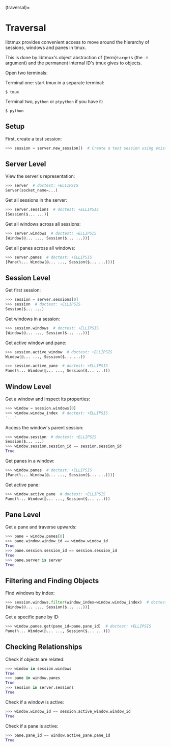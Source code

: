 (traversal)=

# Traversal

libtmux provides convenient access to move around the hierarchy of sessions,
windows and panes in tmux.

This is done by libtmux's object abstraction of {term}`target`s (the `-t`
argument) and the permanent internal ID's tmux gives to objects.

Open two terminals:

Terminal one: start tmux in a separate terminal:

```console
$ tmux
```

Terminal two, `python` or `ptpython` if you have it:

```console
$ python
```

## Setup

First, create a test session:

```python
>>> session = server.new_session()  # Create a test session using existing server
```

## Server Level

View the server's representation:

```python
>>> server  # doctest: +ELLIPSIS
Server(socket_name=...)
```

Get all sessions in the server:

```python
>>> server.sessions  # doctest: +ELLIPSIS
[Session($... ...)]
```

Get all windows across all sessions:

```python
>>> server.windows  # doctest: +ELLIPSIS
[Window(@... ..., Session($... ...))]
```

Get all panes across all windows:

```python
>>> server.panes  # doctest: +ELLIPSIS
[Pane(%... Window(@... ..., Session($... ...)))]
```

## Session Level

Get first session:

```python
>>> session = server.sessions[0]
>>> session  # doctest: +ELLIPSIS
Session($... ...)
```

Get windows in a session:

```python
>>> session.windows  # doctest: +ELLIPSIS
[Window(@... ..., Session($... ...))]
```

Get active window and pane:

```python
>>> session.active_window  # doctest: +ELLIPSIS
Window(@... ..., Session($... ...))

>>> session.active_pane  # doctest: +ELLIPSIS
Pane(%... Window(@... ..., Session($... ...)))
```

## Window Level

Get a window and inspect its properties:

```python
>>> window = session.windows[0]
>>> window.window_index  # doctest: +ELLIPSIS
'...'
```

Access the window's parent session:

```python
>>> window.session  # doctest: +ELLIPSIS
Session($... ...)
>>> window.session.session_id == session.session_id
True
```

Get panes in a window:

```python
>>> window.panes  # doctest: +ELLIPSIS
[Pane(%... Window(@... ..., Session($... ...)))]
```

Get active pane:

```python
>>> window.active_pane  # doctest: +ELLIPSIS
Pane(%... Window(@... ..., Session($... ...)))
```

## Pane Level

Get a pane and traverse upwards:

```python
>>> pane = window.panes[0]
>>> pane.window.window_id == window.window_id
True
>>> pane.session.session_id == session.session_id
True
>>> pane.server is server
True
```

## Filtering and Finding Objects

Find windows by index:

```python
>>> session.windows.filter(window_index=window.window_index)  # doctest: +ELLIPSIS
[Window(@... ..., Session($... ...))]
```

Get a specific pane by ID:

```python
>>> window.panes.get(pane_id=pane.pane_id)  # doctest: +ELLIPSIS
Pane(%... Window(@... ..., Session($... ...)))
```

## Checking Relationships

Check if objects are related:

```python
>>> window in session.windows
True
>>> pane in window.panes
True
>>> session in server.sessions
True
```

Check if a window is active:

```python
>>> window.window_id == session.active_window.window_id
True
```

Check if a pane is active:

```python
>>> pane.pane_id == window.active_pane.pane_id
True
```

[target]: http://man.openbsd.org/OpenBSD-5.9/man1/tmux.1#COMMANDS
